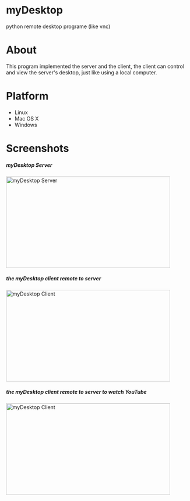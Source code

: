 myDesktop
=========

python remote desktop programe (like vnc)

About
============
This program implemented the server and the client, the client can control and view the server's desktop, just like using a local computer.

Platform
========
* Linux
* Mac OS X
* Windows

Screenshots
===========
##### myDesktop Server
<img  src="https://raw.github.com/jacklam718/myDesktop/master/screenshots/myDesktopServer.png" alt="myDesktop Server"  width="450px" height="250px" />

##### the myDesktop client remote to server
<img src="https://raw.github.com/jacklam718/myDesktop/master/screenshots/myDesktopViewer.png" alt="myDesktop Client"
width="450px" height="250px"/>

##### the myDesktop client remote to server to watch YouTube
<img src="https://raw.github.com/jacklam718/myDesktop/master/screenshots/myDesktopViewer2.png" alt="myDesktop Client"
width="450px" height="250px"/>
